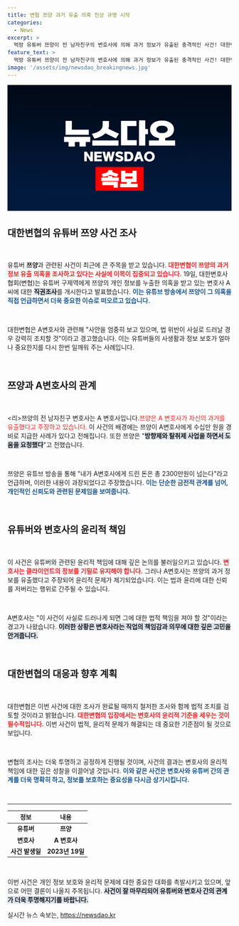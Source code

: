 ```yaml
---
title: 변협 쯔양 과거 유출 의혹 진상 규명 시작
categories:
  - News
excerpt: >
  먹방 유튜버 쯔양이 전 남자친구의 변호사에 의해 과거 정보가 유출된 충격적인 사건! 대한변협이 직권조사를 시작하며, 진실은 무엇일까? 클릭하면 모든 것을 알 수 있습니다!
feature_text: >
  먹방 유튜버 쯔양이 전 남자친구의 변호사에 의해 과거 정보가 유출된 충격적인 사건! 대한변협이 직권조사를 시작하며, 진실은 무엇일까? 클릭하면 모든 것을 알 수 있습니다!
image: '/assets/img/newsdao_breakingnews.jpg'
---
```


<p><img src="/assets/img/newsdao_breakingnews.jpg" alt="ontimetimes 속보" /></p>

<h2 data-ke-size="size26">대한변협의 유튜버 쯔양 사건 조사</h2>

<p data-ke-size="size16">&nbsp;</p>

<p>유튜버 <b>쯔양</b>과 관련된 사건이 최근에 큰 주목을 받고 있습니다. <b><span style="color: #ee2323;">대한변협이 쯔양의 과거 정보 유출 의혹을 조사하고 있다는 사실에 이목이 집중되고 있습니다.</span></b> 19일, 대한변호사협회(변협)는 유튜버 구제역에게 쯔양의 개인 정보를 누출한 의혹을 받고 있는 변호사 A씨에 대한 <b><span style="background-color: #21538527;">직권조사</span></b>를 개시한다고 발표했습니다. <b><span style="color: #1a5490;">이는 유튜브 방송에서 쯔양이 그 의혹을 직접 언급하면서 더욱 중요한 이슈로 떠오르고 있습니다.</span></b></p>

<p data-ke-size="size16">&nbsp;</p>

<p>대한변협은 A변호사와 관련해 "사안을 엄중히 보고 있으며, 법 위반이 사실로 드러날 경우 강력히 조치할 것"이라고 경고했습니다. 이는 유튜버들의 사생활과 정보 보호가 얼마나 중요한지를 다시 한번 일깨워 주는 사례입니다.</p>

<p data-ke-size="size16">&nbsp;</p>

<h2 data-ke-size="size26">쯔양과 A변호사의 관계</h2>

<p data-ke-size="size16">&nbsp;</p>

<p>&lt;리&gt;쯔양의 전 남자친구 변호사는 A 변호사입니다.</리&gt; <b><span style="color: #ee2323;">쯔양은 A 변호사가 자신의 과거를 유출했다고 주장하고 있습니다.</span></b> 이 사건의 배경에는 쯔양이 A변호사에게 수십만 원을 경비로 지급한 사례가 있다고 전해집니다. 또한 쯔양은 "<b><span style="background-color: #21538527;">방향제와 탈취제 사업을 하면서 도움을 요청했다</span></b>"고 전했습니다.</p>

<p data-ke-size="size16">&nbsp;</p>

<p>쯔양은 유튜브 방송을 통해 "내가 A변호사에게 드린 돈은 총 2300만원이 넘는다"라고 언급하며, 이러한 내용이 과장되었다고 주장했습니다. <b><span style="color: #1a5490;">이는 단순한 금전적 관계를 넘어, 개인적인 신뢰도와 관련된 문제임을 보여줍니다.</span></b></p>

<p data-ke-size="size16">&nbsp;</p>

<h2 data-ke-size="size26">유튜버와 변호사의 윤리적 책임</h2>

<p data-ke-size="size16">&nbsp;</p>

<p>이 사건은 유튜버와 관련된 윤리적 책임에 대해 깊은 논의를 불러일으키고 있습니다. <b><span style="color: #ee2323;">변호사는 클라이언트의 정보를 기밀로 유지해야 합니다.</span></b> 그러나 A변호사는 쯔양의 과거 정보를 유출했다고 주장되어 윤리적 문제가 제기되었습니다. 이는 법과 윤리에 대한 신뢰를 저버리는 행위로 간주될 수 있습니다.</p>

<p data-ke-size="size16">&nbsp;</p>

<p>A변호사는 "이 사건이 사실로 드러나게 되면 그에 대한 법적 책임을 져야 할 것"이라는 경고가 나왔습니다. <b><span style="background-color: #21538527;">이러한 상황은 변호사라는 직업의 책임감과 의무에 대한 깊은 고민을 안겨줍니다.</span></b></p>

<p data-ke-size="size16">&nbsp;</p>

<h2 data-ke-size="size26">대한변협의 대응과 향후 계획</h2>

<p data-ke-size="size16">&nbsp;</p>

<p>대한변협은 이번 사건에 대한 조사가 완료될 때까지 철저한 조사와 함께 법적 조치를 검토할 것이라고 밝혔습니다. <b><span style="color: #ee2323;">대한변협의 입장에서는 변호사의 윤리적 기준을 세우는 것이 필수적입니다.</span></b> 이번 사건이 법적, 윤리적 문제가 해결되는 데 중요한 기준점이 될 것으로 보입니다.</p>

<p data-ke-size="size16">&nbsp;</p>

<p>변협의 조사는 더욱 투명하고 공정하게 진행될 것이며, 사건의 결과는 변호사의 윤리적 책임에 대한 깊은 성찰을 이끌어낼 것입니다. <b><span style="color: #1a5490;">이와 같은 사건은 변호사와 유튜버 간의 관계를 더욱 명확히 하고, 정보를 보호하는 중요성을 다시금 상기시킵니다.</span></b></p>

<p data-ke-size="size16">&nbsp;</p>

<hr>

<table style="width: 100%;">
    <thead>
        <tr>
            <th style="text-align: center;">정보</th>
            <th style="text-align: center;">내용</th>
        </tr>
    </thead>
    <tbody>
        <tr>
            <td style="text-align: center; height: 17px;"><b>유튜버</b></td>
            <td style="text-align: center; height: 17px;"><b>쯔양</b></td>
        </tr>
        <tr>
            <td style="text-align: center; height: 17px;"><b>변호사</b></td>
            <td style="text-align: center; height: 17px;"><b>A 변호사</b></td>
        </tr>
        <tr>
            <td style="text-align: center; height: 17px;"><b>사건 발생일</b></td>
            <td style="text-align: center; height: 17px;"><b>2023년 19일</b></td>
        </tr>
    </tbody>
</table>

<p data-ke-size="size16">&nbsp;</p>

<p>이번 사건은 개인 정보 보호와 윤리적 문제에 대한 중요한 대화를 촉발시키고 있으며, 앞으로 어떤 결론이 나올지 주목됩니다. <b><span style="background-color: #21538527;">사건이 잘 마무리되어 유튜버와 변호사 간의 관계가 더욱 투명해지기를 바랍니다.</span></b></p>
실시간 뉴스 속보는, <a href="https://newsdao.kr" rel="dofollow">https://newsdao.kr</a>


